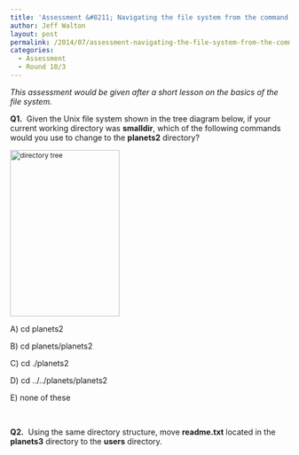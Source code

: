 ```yaml
---
title: 'Assessment &#8211; Navigating the file system from the command line'
author: Jeff Walton
layout: post
permalink: /2014/07/assessment-navigating-the-file-system-from-the-command-line/
categories:
  - Assessment
  - Round 10/3
---
```

*This assessment would be given after a short lesson on the basics of the file system.*

**Q1.**  Given the Unix file system shown in the tree diagram below, if your current working directory was **smalldir**, which of the following commands would you use to change to the **planets2** directory?

<img class="alignnone size-medium wp-image-8192" style="font-size: 12px;" alt="directory tree" src="http://teaching.software-carpentry.org/wp-content/uploads/2014/07/Screenshot-from-2014-07-23-211639-197x300.png" width="197" height="300" />

A) cd planets2

B) cd planets/planets2

C) cd ./planets2

D) cd ../../planets/planets2

E) none of these

&nbsp;

**Q2.**  Using the same directory structure, move **readme.txt** located in the **planets3** directory to the **users** directory.
